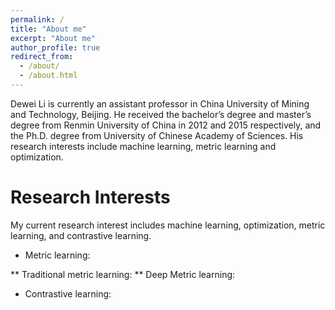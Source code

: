 ```yaml
---
permalink: /
title: "About me"
excerpt: "About me"
author_profile: true
redirect_from: 
  - /about/
  - /about.html
---
```


Dewei Li is currently an assistant professor in China University of Mining and Technology, Beijing. He received the bachelor’s degree and master’s degree from Renmin University of China in 2012 and 2015 respectively, and the Ph.D. degree from University of Chinese Academy of Sciences. His research interests include machine learning, metric learning and optimization.

Research Interests
======
My current research interest includes machine learning, optimization, metric learning, and contrastive learning.
* Metric learning:
<!--img src="https://infhighdim.github.io/images/lidewei.png" class="floatpic" width="360" height="480"-->
  ** Traditional metric learning:
  ** Deep Metric learning:
* Contrastive learning:






